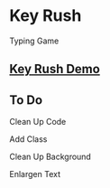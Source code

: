 # Key Rush

Typing Game

## [Key Rush Demo](https://g-linski.github.io/key-rush/)


## To Do

Clean Up Code

Add Class

Clean Up Background

Enlargen Text